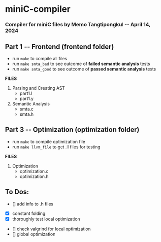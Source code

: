 # miniC-compiler
### Compiler for miniC files by Memo Tangtipongkul -- April 14, 2024

## Part 1 -- Frontend (frontend folder)
- run `make` to compile all files
- run `make smta_bad` to see outcome of **failed semantic analysis** tests
- run `make smta_good` to see outcome of **passed semantic analysis** tests

**FILES**
1. Parsing and Creating AST
   - part1.l
   - part1.y 
2. Semantic Analysis
   - smta.c
   - smta.h

## Part 3 -- Optimization (optimization folder)
- run `make` to compile optimization file
- run `make llvm_file` to get .ll files for testing

**FILES**
1. Optimization
   - optimization.c
   - optimization.h

## To Dos:
- [] add info to .h files
- [x] constant folding
- [x] thoroughly test local optimization
- [] check valgrind for local optimization
- [] global optimization
